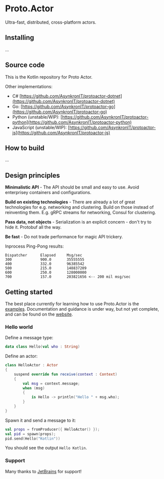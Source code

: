 # Proto.Actor
Ultra-fast, distributed, cross-platform actors.

## Installing

...

## Source code
This is the Kotlin repository for Proto Actor.

Other implementations:
* C#  [https://github.com/AsynkronIT/protoactor-dotnet](https://github.com/AsynkronIT/protoactor-dotnet)
* Go: [https://github.com/AsynkronIT/protoactor-go](https://github.com/AsynkronIT/protoactor-go)
* Python (unstable/WIP): [https://github.com/AsynkronIT/protoactor-python](https://github.com/AsynkronIT/protoactor-python)
* JavaScript (unstable/WIP): [https://github.com/AsynkronIT/protoactor-js](https://github.com/AsynkronIT/protoactor-js)

## How to build

...

## Design principles

**Minimalistic API** - The API should be small and easy to use. Avoid enterprisey containers and configurations.

**Build on existing technologies** - There are already a lot of great technologies for e.g. networking and clustering. Build on those instead of reinventing them. E.g. gRPC streams for networking, Consul for clustering.

**Pass data, not objects** - Serialization is an explicit concern - don't try to hide it. Protobuf all the way.

**Be fast** - Do not trade performance for magic API trickery.

Inprocess Ping-Pong results:
```
Dispatcher      Elapsed     Msg/sec
300             900.0       35555555
400             332.0       96385542
500             215.0       148837209
600             250.0       128000000
700             157.0       203821656 <-- 200 mil msg/sec
```

## Getting started

The best place currently for learning how to use Proto.Actor is the [examples](https://github.com/AsynkronIT/protoactor-kotlin/tree/dev/examples). Documentation and guidance is under way, but not yet complete, and can be found on the [website](http://proto.actor/docs/kotlin/).

### Hello world

Define a message type:

```kotlin
data class Hello(val who : String)
```

Define an actor:

```kotlin
class HelloActor : Actor
{
    suspend override fun receive(context : Context)
    {
        val msg = context.message;
        when (msg)
        {
            is Hello -> println("Hello " + msg.who);
        }
    }
}
```

Spawn it and send a message to it:

```kotlin
val props = fromProducer({ HelloActor() });
val pid = spawn(props);
pid.send(Hello("Kotlin"))
```

You should see the output `Hello Kotlin`.

### Support

Many thanks to [JetBrains](https://www.jetbrains.com) for support!
